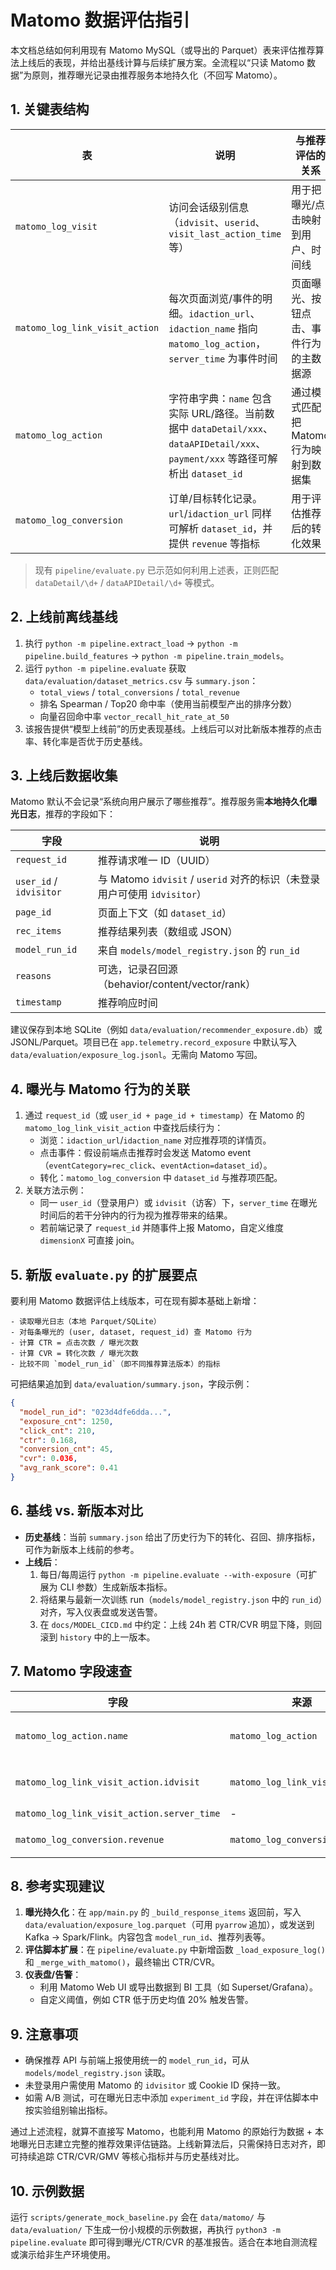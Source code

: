 # Matomo 数据评估指引

本文档总结如何利用现有 Matomo MySQL（或导出的 Parquet）表来评估推荐算法上线后的表现，并给出基线计算与后续扩展方案。全流程以“只读 Matomo 数据”为原则，推荐曝光记录由推荐服务本地持久化（不回写 Matomo）。

## 1. 关键表结构

| 表 | 说明 | 与推荐评估的关系 |
| --- | --- | --- |
| `matomo_log_visit` | 访问会话级别信息（`idvisit`、`userid`、`visit_last_action_time` 等） | 用于把曝光/点击映射到用户、时间线 |
| `matomo_log_link_visit_action` | 每次页面浏览/事件的明细。`idaction_url`、`idaction_name` 指向 `matomo_log_action`，`server_time` 为事件时间 | 页面曝光、按钮点击、事件行为的主数据源 |
| `matomo_log_action` | 字符串字典：`name` 包含实际 URL/路径。当前数据中 `dataDetail/xxx`、`dataAPIDetail/xxx`、`payment/xxx` 等路径可解析出 `dataset_id` | 通过模式匹配把 Matomo 行为映射到数据集 |
| `matomo_log_conversion` | 订单/目标转化记录。`url`/`idaction_url` 同样可解析 `dataset_id`，并提供 `revenue` 等指标 | 用于评估推荐后的转化效果 |

> 现有 `pipeline/evaluate.py` 已示范如何利用上述表，正则匹配 `dataDetail/\d+` / `dataAPIDetail/\d+` 等模式。

## 2. 上线前离线基线

1. 执行 `python -m pipeline.extract_load` → `python -m pipeline.build_features` → `python -m pipeline.train_models`。
2. 运行 `python -m pipeline.evaluate` 获取 `data/evaluation/dataset_metrics.csv` 与 `summary.json`：
   - `total_views` / `total_conversions` / `total_revenue`
   - 排名 Spearman / Top20 命中率（使用当前模型产出的排序分数）
   - 向量召回命中率 `vector_recall_hit_rate_at_50`
3. 该报告提供“模型上线前”的历史表现基线。上线后可以对比新版本推荐的点击率、转化率是否优于历史基线。

## 3. 上线后数据收集

Matomo 默认不会记录“系统向用户展示了哪些推荐”。推荐服务需**本地持久化曝光日志**，推荐的字段如下：

| 字段 | 说明 |
| --- | --- |
| `request_id` | 推荐请求唯一 ID（UUID） |
| `user_id` / `idvisitor` | 与 Matomo `idvisit` / `userid` 对齐的标识（未登录用户可使用 `idvisitor`） |
| `page_id` | 页面上下文（如 `dataset_id`） |
| `rec_items` | 推荐结果列表（数组或 JSON） |
| `model_run_id` | 来自 `models/model_registry.json` 的 `run_id` |
| `reasons` | 可选，记录召回源（behavior/content/vector/rank） |
| `timestamp` | 推荐响应时间 |

建议保存到本地 SQLite（例如 `data/evaluation/recommender_exposure.db`）或 JSONL/Parquet。项目已在 `app.telemetry.record_exposure` 中默认写入 `data/evaluation/exposure_log.jsonl`。无需向 Matomo 写回。

## 4. 曝光与 Matomo 行为的关联

1. 通过 `request_id`（或 `user_id + page_id + timestamp`）在 Matomo 的 `matomo_log_link_visit_action` 中查找后续行为：
   - 浏览：`idaction_url`/`idaction_name` 对应推荐项的详情页。
   - 点击事件：假设前端点击推荐时会发送 Matomo event（`eventCategory=rec_click`、`eventAction=dataset_id`）。
   - 转化：`matomo_log_conversion` 中 `dataset_id` 与推荐项匹配。
2. 关联方法示例：
   - 同一 `user_id`（登录用户）或 `idvisit`（访客）下，`server_time` 在曝光时间后的若干分钟内的行为视为推荐带来的结果。
   - 若前端记录了 `request_id` 并随事件上报 Matomo，自定义维度 `dimensionX` 可直接 join。

## 5. 新版 `evaluate.py` 的扩展要点

要利用 Matomo 数据评估上线版本，可在现有脚本基础上新增：

```text
- 读取曝光日志（本地 Parquet/SQLite）
- 对每条曝光的 (user, dataset, request_id) 查 Matomo 行为
- 计算 CTR = 点击次数 / 曝光次数
- 计算 CVR = 转化次数 / 曝光次数
- 比较不同 `model_run_id`（即不同推荐算法版本）的指标
```

可把结果追加到 `data/evaluation/summary.json`，字段示例：

```json
{
  "model_run_id": "023d4dfe6dda...",
  "exposure_cnt": 1250,
  "click_cnt": 210,
  "ctr": 0.168,
  "conversion_cnt": 45,
  "cvr": 0.036,
  "avg_rank_score": 0.41
}
```

## 6. 基线 vs. 新版本对比

- **历史基线**：当前 `summary.json` 给出了历史行为下的转化、召回、排序指标，可作为新版本上线前的参考。
- **上线后**：
  1. 每日/每周运行 `python -m pipeline.evaluate --with-exposure`（可扩展为 CLI 参数）生成新版本指标。
  2. 将结果与最新一次训练 run（`models/model_registry.json` 中的 `run_id`）对齐，写入仪表盘或发送告警。
  3. 在 `docs/MODEL_CICD.md` 中约定：上线 24h 若 CTR/CVR 明显下降，则回滚到 `history` 中的上一版本。

## 7. Matomo 字段速查

| 字段 | 来源 | 说明 |
| --- | --- | --- |
| `matomo_log_action.name` | `matomo_log_action` | 包含 URL/事件名称：`dataDetail/13196` → 可解析 dataset_id |
| `matomo_log_link_visit_action.idvisit` | `matomo_log_link_visit_action` | 与 `matomo_log_visit.idvisit` 关联用户会话 |
| `matomo_log_link_visit_action.server_time` | - | 行为发生时间 |
| `matomo_log_conversion.revenue` | `matomo_log_conversion` | 转化金额，可用于 GMV 指标 |

## 8. 参考实现建议

1. **曝光持久化**：在 `app/main.py` 的 `_build_response_items` 返回前，写入 `data/evaluation/exposure_log.parquet`（可用 `pyarrow` 追加），或发送到 Kafka → Spark/Flink。内容包含 `model_run_id`、推荐列表等。
2. **评估脚本扩展**：在 `pipeline/evaluate.py` 中新增函数 `_load_exposure_log()` 和 `_merge_with_matomo()`，最终输出 CTR/CVR。
3. **仪表盘/告警**：
   - 利用 Matomo Web UI 或导出数据到 BI 工具（如 Superset/Grafana）。
   - 自定义阈值，例如 CTR 低于历史均值 20% 触发告警。

## 9. 注意事项

- 确保推荐 API 与前端上报使用统一的 `model_run_id`，可从 `models/model_registry.json` 读取。
- 未登录用户需使用 Matomo 的 `idvisitor` 或 Cookie ID 保持一致。
- 如需 A/B 测试，可在曝光日志中添加 `experiment_id` 字段，并在评估脚本中按实验组别输出指标。

通过上述流程，就算不直接写 Matomo，也能利用 Matomo 的原始行为数据 + 本地曝光日志建立完整的推荐效果评估链路。上线新算法后，只需保持日志对齐，即可持续追踪 CTR/CVR/GMV 等核心指标并与历史基线对比。

## 10. 示例数据

运行 `scripts/generate_mock_baseline.py` 会在 `data/matomo/` 与 `data/evaluation/` 下生成一份小规模的示例数据，再执行 `python3 -m pipeline.evaluate` 即可得到曝光/CTR/CVR 的基准报告。适合在本地自测流程或演示给非生产环境使用。
